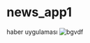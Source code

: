 # news_app1
haber uygulaması
![bgvdf](https://user-images.githubusercontent.com/97840051/149667637-54cfe261-74cc-4465-93a6-d36cda4e2278.PNG)
